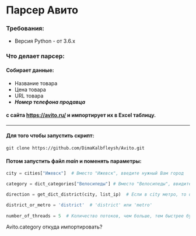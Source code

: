 
# Парсер Авито
### Требования:
- Версия Python - от 3.6.x
### Что делает парсер:
#### Собирает данные:
- Название товара
- Цена товара
- URL товара
- ***Номер телефона продавца***
#### с сайта https://avito.ru/ и импортирует их в Excel таблицу.
***
#### Для того чтобы запустить скрипт:

`git clone https://github.com/DimaKalbfleysh/Avito.git `

#### Потом запустить файл ***main*** и поменять параметры:

```python
city = cities["Ижевск"]  # Вместо "Ижевск", введите нужный Вам город

category = dict_categories["Велосипеды"] # Вместо "Велосипеды", ввидите нужную Вам категорию

direction = get_dict_district(city, list_ip)  # Если в city метро, то direction = get_metro(city, proxy_list)

district_or_metro = 'district'  # 'district' или 'metro'
 
number_of_threads = 5  # Количество потоков, чем больше, тем быстрее будет работать скрипт.
```
Avito.category откуда импортировать?
